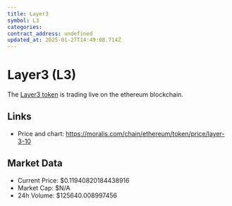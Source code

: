 ```yaml
---
title: Layer3
symbol: L3
categories: 
contract_address: undefined
updated_at: 2025-01-27T14:49:08.714Z
---
```


# Layer3 (L3)
The [Layer3 token](https://moralis.com/chain/ethereum/token/price/layer-3-10) is trading live on the ethereum blockchain.

## Links
- Price and chart: https://moralis.com/chain/ethereum/token/price/layer-3-10

## Market Data
- Current Price: $0.11940820184438916
- Market Cap: $N/A
- 24h Volume: $125640.008997456
